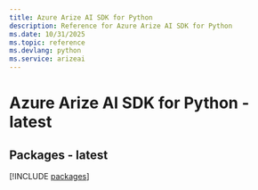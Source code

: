 ```yaml
---
title: Azure Arize AI SDK for Python
description: Reference for Azure Arize AI SDK for Python
ms.date: 10/31/2025
ms.topic: reference
ms.devlang: python
ms.service: arizeai
---
```

# Azure Arize AI SDK for Python - latest
## Packages - latest
[!INCLUDE [packages](arize-ai-index.md)]